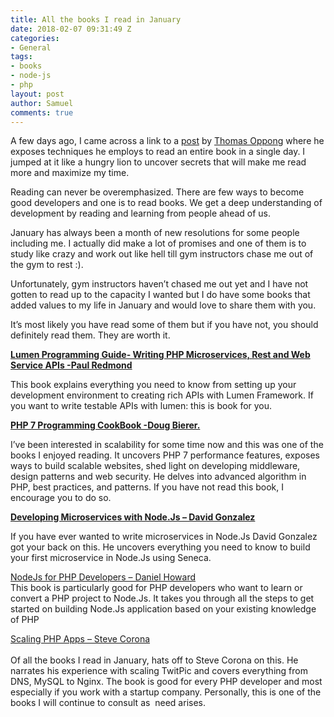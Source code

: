 ```yaml
---
title: All the books I read in January
date: 2018-02-07 09:31:49 Z
categories:
- General
tags:
- books
- node-js
- php
layout: post
author: Samuel
comments: true
---
```


A few days ago, I came across a link to a [post](https://medium.com/the-mission/how-to-teach-yourself-to-read-an-entire-book-in-a-single-day-485e35e28126) by [Thomas Oppong](https://medium.com/@alltopstartups) where he exposes techniques he employs to read an entire book in a single day. I jumped at it like a hungry lion to uncover secrets that will make me read more and maximize my time.

Reading can never be overemphasized. There are few ways to become good developers and one is to read books. We get a deep understanding of  development by reading and learning from people ahead of us.

January has always been a month of new resolutions for some people including me. I actually did make a lot of promises and one of them is to study like crazy and work out like hell till gym instructors chase me out of the gym to rest :).

Unfortunately, gym instructors haven’t chased me out yet and I have not gotten to read up to the capacity I wanted but I do have some books that added values to my life in January and would love to share them with you.

It’s most likely you have read some of them but if you have not, you should definitely read them. They are worth it.

[**Lumen Programming Guide- Writing PHP Microservices, Rest and Web Service APIs -Paul Redmond**](https://www.apress.com/gp/book/9781484221860)

This book explains everything you need to know from setting up your development environment to creating rich APIs with Lumen Framework. If you want to write testable APIs with lumen: this is book for you.

[**PHP 7 Programming CookBook -Doug Bierer.**](https://www.packtpub.com/application-development/php-7-programming-cookbook)

I’ve been interested in scalability for some time now and this was one of the books I enjoyed reading. It uncovers PHP 7 performance features, exposes ways to build scalable websites, shed light on developing middleware, design patterns and web security. He delves into advanced algorithm in PHP, best practices, and patterns. If you have not read this book, I encourage you to do so.

[**Developing Microservices with Node.Js – David Gonzalez**](https://www.packtpub.com/web-development/developing-microservices-nodejs)

If you have ever wanted to write microservices in Node.Js David Gonzalez got your back on this. He uncovers everything you need to know to build your first microservice in Node.Js using Seneca.

[NodeJs for PHP Developers – Daniel Howard](https://www.amazon.com/Node-js-PHP-Developers-Porting/dp/1449333605)  
 This book is particularly good for PHP developers who want to learn or convert a PHP project to Node.Js. It takes you through all the steps to get started on building Node.Js application based on your existing knowledge of PHP

[Scaling PHP Apps – Steve Corona  
](https://www.amazon.com/Scaling-PHP-Applications-Stephen-Corona-ebook/dp/B00BHN3SVW)  
 Of all the books I read in January, hats off to Steve Corona on this. He narrates his experience with scaling TwitPic and covers everything from DNS, MySQL to Nginx. The book is good for every PHP developer and most especially if you work with a startup company. Personally, this is one of the books I will continue to consult as  need arises.

 

 
